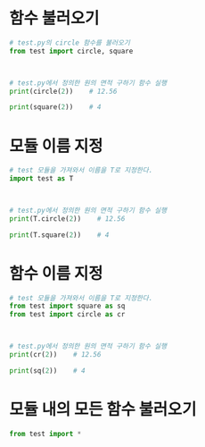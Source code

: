 
# 함수 불러오기

```python
# test.py의 circle 함수를 불러오기
from test import circle, square 



# test.py에서 정의한 원의 면적 구하기 함수 실행
print(circle(2))    # 12.56

print(square(2))    # 4
```

# 모듈 이름 지정

```python
# test 모듈을 가져와서 이름을 T로 지정한다.
import test as T



# test.py에서 정의한 원의 면적 구하기 함수 실행
print(T.circle(2))    # 12.56

print(T.square(2))    # 4
```

# 함수 이름 지정

```python
# test 모듈을 가져와서 이름을 T로 지정한다.
from test import square as sq
from test import circle as cr



# test.py에서 정의한 원의 면적 구하기 함수 실행
print(cr(2))    # 12.56

print(sq(2))    # 4
```

# 모듈 내의 모든 함수 불러오기

```python 
from test import *
```